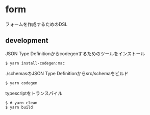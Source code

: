 # form

フォームを作成するためのDSL

## development

JSON Type Definitionからcodegenするためのツールをインストール

```
$ yarn install-codegen:mac
```

./schemasのJSON Type Definitionからsrc/schemaをビルド

```
$ yarn codegen
```

typescriptをトランスパイル

```
$ # yarn clean
$ yarn build
```

